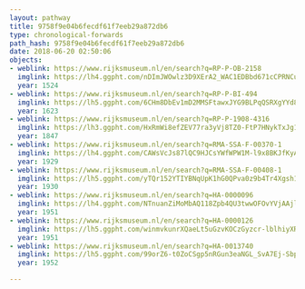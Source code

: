 ```yaml
---
layout: pathway
title: 9758f9e04b6fecdf61f7eeb29a872db6
type: chronological-forwards
path_hash: 9758f9e04b6fecdf61f7eeb29a872db6
date: 2018-06-20 02:50:06
objects:
- weblink: https://www.rijksmuseum.nl/en/search?q=RP-P-OB-2158
  imglink: https://lh4.ggpht.com/nDImJWOwlz3D9XErA2_WAC1EDBbd671cCPRNCuSCqS59t1tdHxleKFJP67PFtzqaOV0LT6LDgqRy43m4CMRc7hU8HQ=s200
  year: 1524
- weblink: https://www.rijksmuseum.nl/en/search?q=RP-P-BI-494
  imglink: https://lh5.ggpht.com/6CHm8DbEv1mD2MMSFtawxJYG9BLPqQSRXgYYd8cGYJ_gsPx2e5rUH9zVJ3vsjJn24Sl34CRzrzAXTt-s4kg-7W8VKA=s200
  year: 1623
- weblink: https://www.rijksmuseum.nl/en/search?q=RP-P-1908-4316
  imglink: https://lh3.ggpht.com/HxRmWi8efZEV77ra3yVj8TZ0-FtP7HNykTxJg1PWIsNh-nBFjCDuBlLrue622Q87TtvCwUP-EBDwFQF5lh7y-KqwMPgv=s200
  year: 1847
- weblink: https://www.rijksmuseum.nl/en/search?q=RMA-SSA-F-00370-1
  imglink: https://lh4.ggpht.com/CAWsVcJs87lQC9HJCsYWfWPW1M-l9x8BKJfKyAQUoyRJUaovBA2IeykCuC_pOsFdD_Da7HndpOtHQNjycPB9EoAVPYUz=s200
  year: 1929
- weblink: https://www.rijksmuseum.nl/en/search?q=RMA-SSA-F-00408-1
  imglink: https://lh5.ggpht.com/yTQr152YTIYBNqUpK1hG0QPva0z9b4Tr4Xgsh1C0PWKIsBk_EpwwXPVP_6hO0ZRpBOxqTPbWAN-SEoqeIOGZy1_fkehV=s200
  year: 1930
- weblink: https://www.rijksmuseum.nl/en/search?q=HA-0000096
  imglink: https://lh4.ggpht.com/NTnuanZiMoMbAQ118Zpb4QU3twwOFOvYVjAAjlsDzt5YH6yniyNPelul_NoE9MutY98cC2xjgY8hi97kq34SdnjGNg=s200
  year: 1951
- weblink: https://www.rijksmuseum.nl/en/search?q=HA-0000126
  imglink: https://lh5.ggpht.com/winmvkunrXQaeLt5uGzvKOCzGyzcr-lblhiyXRIHY97VRuxm_kms_AQW9yMU8pLfu0Pe_rycLgGM5HjDPwC22g5Dk10=s200
  year: 1951
- weblink: https://www.rijksmuseum.nl/en/search?q=HA-0013740
  imglink: https://lh5.ggpht.com/99orZ6-t0ZoCSgp5nRGun3eaNGL_SvA7Ej-SbphOGL3avIjCmZTpF3BBikHINBd_H3UcrMHaASSiHRke1mwd2ZyPWii_=s200
  year: 1952

---
```

